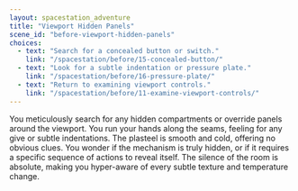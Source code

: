 ```yaml
---
layout: spacestation_adventure
title: "Viewport Hidden Panels"
scene_id: "before-viewport-hidden-panels"
choices:
  - text: "Search for a concealed button or switch."
    link: "/spacestation/before/15-concealed-button/"
  - text: "Look for a subtle indentation or pressure plate."
    link: "/spacestation/before/16-pressure-plate/"
  - text: "Return to examining viewport controls."
    link: "/spacestation/before/11-examine-viewport-controls/"
---
```


You meticulously search for any hidden compartments or override panels around the viewport. You run your hands along the seams, feeling for any give or subtle indentations. The plasteel is smooth and cold, offering no obvious clues. You wonder if the mechanism is truly hidden, or if it requires a specific sequence of actions to reveal itself. The silence of the room is absolute, making you hyper-aware of every subtle texture and temperature change.
